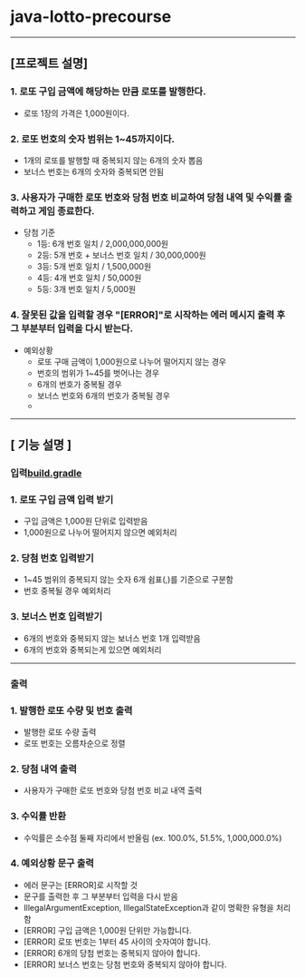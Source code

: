 #  java-lotto-precourse
***

## [프로젝트 설명]
### 1. 로또 구입 금액에 해당하는 만큼 로또를 발행한다.
  - 로또 1장의 가격은 1,000원이다.
### 2. 로또 번호의 숫자 범위는 1~45까지이다.
  - 1개의 로또를 발행할 때 중복되지 않는 6개의 숫자 뽑음
  - 보너스 번호는 6개의 숫자와 중복되면 안됨
### 3. 사용자가 구매한 로또 번호와 당첨 번호 비교하여 당첨 내역 및 수익률 출력하고 게임 종료한다.
  - 당첨 기준
    - 1등: 6개 번호 일치 / 2,000,000,000원
    - 2등: 5개 번호 + 보너스 번호 일치 / 30,000,000원
    - 3등: 5개 번호 일치 / 1,500,000원
    - 4등: 4개 번호 일치 / 50,000원
    - 5등: 3개 번호 일치 / 5,000원
### 4. 잘못된 값을 입력할 경우 "[ERROR]"로 시작하는 에러 메시지 출력 후 그 부분부터 입력을 다시 받는다.
  - 예외상황
    - 로또 구매 금액이 1,000원으로 나누어 떨어지지 않는 경우
    - 번호의 범위가 1~45를 벗어나는 경우
    - 6개의 번호가 중복될 경우
    - 보너스 번호와 6개의 번호가 중복될 경우
    - 
***
## [ 기능 설명 ]
### 입력[build.gradle](build.gradle)
### 1. 로또 구입 금액 입력 받기
- 구입 금액은 1,000원 단위로 입력받음
- 1,000원으로 나누어 떨어지지 않으면 예외처리

### 2. 당첨 번호 입력받기
- 1~45 범위의 중복되지 않는 숫자 6개 쉼표(,)를 기준으로 구분함
- 번호 중복될 경우 예외처리

### 3. 보너스 번호 입력받기
- 6개의 번호와 중복되지 않는 보너스 번호 1개 입력받음
- 6개의 번호와 중복되는게 있으면 예외처리

******

### 출력
### 1. 발행한 로또 수량 및 번호 출력
- 발행한 로또 수량 출력
- 로또 번호는 오름차순으로 정렬

### 2. 당첨 내역 출력
- 사용자가 구매한 로또 번호와 당첨 번호 비교 내역 출력

### 3. 수익률 반환
- 수익률은 소수점 둘째 자리에서 반올림 (ex. 100.0%, 51.5%, 1,000,000.0%)

### 4. 예외상황 문구 출력
- 에러 문구는 [ERROR]로 시작할 것
- 문구를 출력한 후 그 부분부터 입력을 다시 받음
- IllegalArgumentException, IllegalStateException과 같이 명확한 유형을 처리함
- [ERROR] 구입 금액은 1,000원 단위만 가능합니다.
- [ERROR] 로또 번호는 1부터 45 사이의 숫자여야 합니다.
- [ERROR] 6개의 당첨 번호는 중복되지 않아야 합니다.
- [ERROR] 보너스 번호는 당첨 번호와 중복되지 않아야 합니다.

